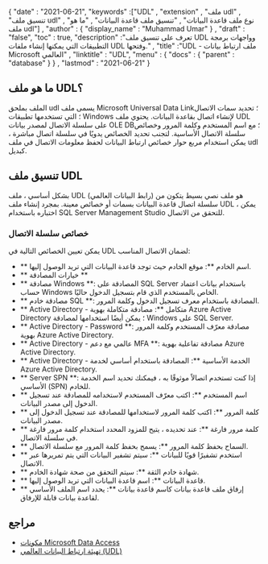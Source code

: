 {
  "date" : "2021-06-21",
  "keywords" :["UDL" , "extension" , "ملف udl" , "تنسيق ملف udl" , "نوع ملف قاعدة البيانات" , "تنسيق ملف قاعدة البيانات" , "ما هو ملف udl"] ,
  "author" : {
    "display_name" : "Muhammad Umar"
} ,
  "draft" : "false",
  "toc" : true,
  "description" :"تعرف على تنسيق ملف UDL وواجهات برمجة التطبيقات التي يمكنها إنشاء ملفات UDL وفتحها." ,
  "title" :"UDL - ملف ارتباط بيانات Microsoft العالمي" ,
  "linktitle" : "UDL",
  "menu" : {
    "docs" : {
      "parent" : "database"
}
} ,
  "lastmod" : "2021-06-21"
}

## ما هو ملف UDL؟
الملف بملحق udl يسمى ملف Microsoft Universal Data Link؛ تحديد سمات الاتصال ؛ التي تستخدمها تطبيقات Windows لإنشاء اتصال بقاعدة البيانات. يحتوي ملف UDL على سلسلة الاتصال لمصدر بيانات OLE DB؛ مع اسم المستخدم وكلمة المرور وخصائص سلسلة الاتصال الأساسية. لتجنب تحديد الخصائص يدويًا في سلسلة اتصال مباشرة ، يمكن استخدام مربع حوار خصائص ارتباط البيانات لحفظ معلومات الاتصال في ملف udl كبديل.

## تنسيق ملف UDL
بشكل أساسي ، ملف UDL (رابط البيانات العالمي) هو ملف نصي بسيط يتكون من سلسلة اتصال قاعدة البيانات بسمات أو خصائص معينة. بمجرد إنشاء ملف UDL ، يمكن اختباره باستخدام SQL Server Management Studio للتحقق من الاتصال.

### خصائص سلسلة الاتصال
يمكن تعيين الخصائص التالية في UDL لضمان الاتصال المناسب:

- ** اسم الخادم **: موقع الخادم حيث توجد قاعدة البيانات التي تريد الوصول إليها.
- ** خيارات المصادقة **
- ** مصادقة Windows **: المصادقة على SQL Server باستخدام بيانات اعتماد حساب Windows الخاص بالمستخدم الذي قام بتسجيل الدخول حاليًا.
- ** مصادقة خادم SQL **: المصادقة باستخدام معرف تسجيل الدخول وكلمة المرور.
- ** Active Directory - متكامل **: مصادقة متكاملة بهوية Azure Active Directory ؛ يمكن أيضًا استخدامها لمصادقة Windows على SQL Server.
- ** Active Directory - Password **: مصادقة معرّف المستخدم وكلمة المرور بهوية Azure Active Directory.
- ** Active Directory - عالمي مع دعم MFA **: مصادقة تفاعلية بهوية Azure Active Directory.
- ** Active Directory - الخدمة الأساسية **: المصادقة باستخدام أساسي لخدمة Azure Active Directory.
- ** Server SPN **: إذا كنت تستخدم اتصالاً موثوقًا به ، فيمكنك تحديد اسم الخدمة الأساسي (SPN) للخادم.
- ** اسم المستخدم **: اكتب معرّف المستخدم لاستخدامه للمصادقة عند تسجيل الدخول إلى مصدر البيانات.
- ** كلمة المرور **: اكتب كلمة المرور لاستخدامها للمصادقة عند تسجيل الدخول إلى مصدر البيانات.
- ** كلمة مرور فارغة **: عند تحديده ، يتيح للمزود المحدد استخدام كلمة مرور فارغة في سلسلة الاتصال.
- ** السماح بحفظ كلمة المرور **: يسمح بحفظ كلمة المرور مع سلسلة الاتصال.
- ** استخدم تشفيرًا قويًا للبيانات **: سيتم تشفير البيانات التي يتم تمريرها عبر الاتصال.
- ** شهادة خادم الثقة **: سيتم التحقق من صحة شهادة الخادم.
- ** قاعدة البيانات **: اسم قاعدة البيانات التي تريد الوصول إليها.
- ** إرفاق ملف قاعدة بيانات كاسم قاعدة بيانات **: يحدد اسم الملف الأساسي لقاعدة بيانات قابلة للإرفاق.

## مراجع ##

* [مكونات Microsoft Data Access](https://en.wikipedia.org/wiki/Microsoft_Data_Access_Components#Universal_data_link)
* [تهيئة ارتباط البيانات العالمي (UDL)](https://learn.microsoft.com/en-us/sql/connect/oledb/help-topics/data-link-pages?view=sql-server-ver15)

